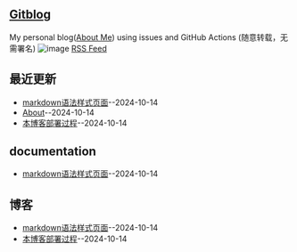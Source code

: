 ## [Gitblog](https://yihong0618.github.io/gitblog/)
My personal blog([About Me](https://github.com/yihong0618/gitblog/issues/282)) using issues and GitHub Actions (随意转载，无需署名)
![image](https://github.com/user-attachments/assets/a168bf11-661e-4566-b042-7fc9544de528)
[RSS Feed](https://raw.githubusercontent.com/692/gblog/master/feed.xml)

## 最近更新
- [markdown语法样式页面](https://github.com/692/gblog/issues/3)--2024-10-14
- [About](https://github.com/692/gblog/issues/2)--2024-10-14
- [本博客部署过程](https://github.com/692/gblog/issues/1)--2024-10-14
## documentation
- [markdown语法样式页面](https://github.com/692/gblog/issues/3)--2024-10-14
## 博客
- [markdown语法样式页面](https://github.com/692/gblog/issues/3)--2024-10-14
- [本博客部署过程](https://github.com/692/gblog/issues/1)--2024-10-14
